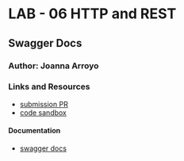# LAB - 06 HTTP and REST

## Swagger Docs

### Author: Joanna Arroyo

### Links and Resources
* [submission PR](https://github.com/joanna-401-advanced-javascript/simple-api/pull/2)
* [code sandbox](https://codesandbox.io/s/api-client-e1h6g)

#### Documentation
* [swagger docs](https://app.swaggerhub.com/apis/joannaarroyo/simple-api-lab-06/0.2#/)
